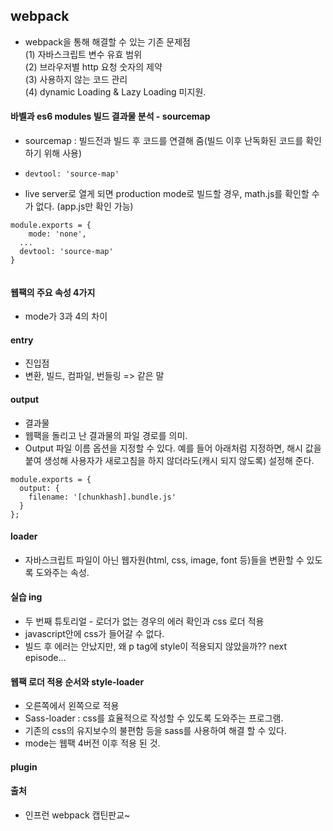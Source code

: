## webpack
- webpack을 통해 해결할 수 있는 기존 문제점  
  (1) 자바스크립트 변수 유효 범위  
  (2) 브라우저별 http 요청 숫자의 제약  
  (3) 사용하지 않는 코드 관리  
  (4) dynamic Loading & Lazy Loading 미지원.
       
  
#### 바벨과 es6 modules 빌드 결과물 분석 - sourcemap
- sourcemap : 빌드전과 빌드 후 코드를 연결해 줌(빌드 이후 난독화된 코드를 확인하기 위해 사용) 
 - `devtool: 'source-map'` 

- live server로 열게 되면 production mode로 빌드할 경우, math.js를 확인할 수가 없다. (app.js만 확인 가능) 
   
```
module.exports = {
	mode: 'none',
  ...
  devtool: 'source-map'
}  
  
```
  
#### 웹팩의 주요 속성 4가지
- mode가 3과 4의 차이

#### entry
- 진입점
- 변환, 빌드, 컴파일, 번들링 => 같은 말 

#### output
- 결과물
- 웹팩을 돌리고 난 결과물의 파일 경로를 의미. 
- Output 파일 이름 옵션을 지정할 수 있다. 예를 들어 아래처럼 지정하면, 해시 값을 붙여 생성해 사용자가 새로고침을 하지 않더라도(캐시 되지 않도록) 설정해 준다. 
   
```
module.exports = {
  output: {
    filename: '[chunkhash].bundle.js'
  }
};
```
  
#### loader
- 자바스크립트 파일이 아닌 웹자원(html, css, image, font 등)들을 변환할 수 있도록 도와주는 속성. 

#### 실습 ing
- 두 번째 튜토리얼 - 로더가 없는 경우의 에러 확인과 css 로더 적용
- javascript안에 css가 들어갈 수 없다. 
- 빌드 후 에러는 안났지만, 왜 p tag에 style이 적용되지 않았을까?? next episode... 

#### 웹팩 로더 적용 순서와 style-loader
- 오른쪽에서 왼쪽으로 적용
- Sass-loader : css를 효율적으로 작성할 수 있도록 도와주는 프로그램. 
- 기존의 css의 유지보수의 불편함 등을 sass를 사용하여 해결 할 수 있다. 
- mode는 웹팩 4버전 이후 적용 된 것. 

#### plugin
  
#### 출처
- 인프런 webpack 캡틴판교~
   
